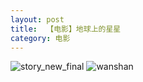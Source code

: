 ```yaml
---
layout: post
title:  【电影】地球上的星星
category: 电影
---
```

![story_new_final](http://r74vtd8b0.hd-bkt.clouddn.com/img/story_new_final.png)
![wanshan](http://r74vtd8b0.hd-bkt.clouddn.com/img/wanshan.png)















